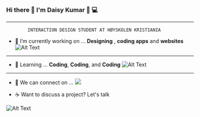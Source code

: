 ### Hi there 🙌 I'm Daisy Kumar 🙋 💻
__________
		    INTERACTION DESIGN STUDENT AT HØYSKOLEN KRISTIANIA
- 🔭 I’m currently working on ... <strong>Designing</strong> , <strong>coding apps</strong> and <strong>websites</strong>
![Alt Text](https://media.giphy.com/media/8VkgrPdxMh0oo/source.gif)
__________
- 🌱 Learning ...  <strong>Coding</strong>, <strong>Coding</strong>, and <strong>Coding</strong> 
![Alt Text](https://media.giphy.com/media/U7bl3Rw7ya7isgzVt3/source.gif)
__________
		
- 💬 We can connect on ... [![](https://camo.githubusercontent.com/96683fb94f1925109397c012fc649ae7936a7b4b/68747470733a2f2f696d672e736869656c64732e696f2f62616467652f6c696e6b6564696e2d2532333030373742352e7376673f267374796c653d666f722d7468652d6261646765266c6f676f3d6c696e6b6564696e266c6f676f436f6c6f723d7768697465)](https://www.linkedin.com/in/daisy-kumar-bb246a15/)

- ☕ Want to discuss a project? Let's talk 

![Alt Text](https://media.giphy.com/media/687qS11pXwjCM/source.gif)


